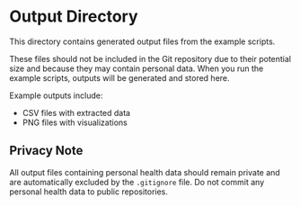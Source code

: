 # Output Directory

This directory contains generated output files from the example scripts.

These files should not be included in the Git repository due to their potential size and because they may contain personal data.
When you run the example scripts, outputs will be generated and stored here.

Example outputs include:
- CSV files with extracted data 
- PNG files with visualizations 

## Privacy Note
All output files containing personal health data should remain private and are automatically excluded by the `.gitignore` file. Do not commit any personal health data to public repositories.
